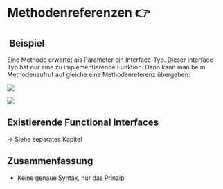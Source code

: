 # Methodenreferenzen 👉

##  Beispiel
Eine Methode erwartet als Parameter ein Interface-Typ. Dieser Interface-Typ hat nur eine zu implementierende Funktion. Dann kann man beim Methodenaufruf auf gleiche eine Methodenreferenz übergeben:

![][image-1]

![][image-2]

## Existierende Functional Interfaces

-\> Siehe separates Kapitel

## Zusammenfassung
- Keine genaue Syntax, nur das Prinzip

[image-1]:	assets/Bildschirmfoto%202018-11-21%20um%2008.48.36.png
[image-2]:	assets/Bildschirmfoto%202018-11-21%20um%2009.14.40.png